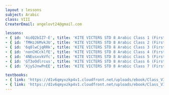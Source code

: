 ```yaml
--- 
layout : lessons 
subject: Arabic
class: VIII
CreaterEmail: angelovt24@gmail.com

lessons: 
- { id: '4idQ2bIZ7-E', title: 'KITE VICTERS STD 8 Arabic Class 1 (First Bell-ഫസ്റ്റ് ബെല്‍)' }
- { id: 'fMHzJ6MvkJU', title: 'KITE VICTERS STD 8 Arabic Class 2 (First Bell-ഫസ്റ്റ് ബെല്‍)' }
- { id: '6q8lwCjqRRk', title: 'KITE VICTERS STD 8 Arabic Class 3 (First Bell-ഫസ്റ്റ് ബെല്‍)' }
- { id: 'nonCHCcklfE', title: 'KITE VICTERS STD 8 Arabic Class 4 (First Bell-ഫസ്റ്റ് ബെല്‍)' }
- { id: '4NEusxvkVfc', title: 'KITE VICTERS STD 8 Arabic Class 5 (First Bell-ഫസ്റ്റ് ബെല്‍)' }
- { id: 'GT3oOdlrcus', title: 'KITE VICTERS STD 8 Arabic Class 6 (First Bell-ഫസ്റ്റ് ബെല്‍)' }
- { id: 'XjySJnwPnEE', title: 'KITE VICTERS STD 8 Arabic Class 7 (First Bell-ഫസ്റ്റ് ബെല്‍)' }

textbooks:
- { link: 'https://d1v6qmyxzkp4v1.cloudfront.net/uploads/ebook/Class_VIII/KeralaArabicReaderAcademic/KeralaArabicReaderAcademic.pdf', title: 'Arabic Part -1' }
- { link: 'https://d1v6qmyxzkp4v1.cloudfront.net/uploads/ebook/Class_VIII/KeralaArabicReaderOriental/KeralaArabicreaderOrienatal.pdf', title: 'Arabic Part -2' }
---
```

 
